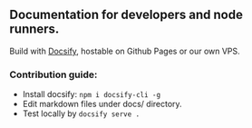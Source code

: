 ## Documentation for developers and node runners.
Build with [Docsify](https://docsify.js.org/#/quickstart), hostable on Github Pages or our own VPS.

### Contribution guide:
- Install docsify: ```npm i docsify-cli -g```
- Edit markdown files under docs/ directory.
- Test locally by ```docsify serve .```
